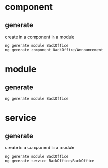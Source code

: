 


component
=========

generate
--------

create in a component in a module 
```
ng generate module BackOffice
ng generate component BackOffice/Announcement
```


module
======

generate
--------


```
ng generate module BackOffice
```


service
=======


generate
--------

create in a component in a module 
```
ng generate module BackOffice
ng generate service BackOffice/BackOffice
```
